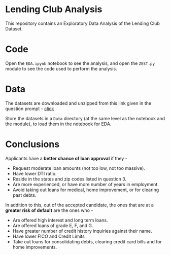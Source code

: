 # Lending Club Analysis
This repository contains an Exploratory Data Analysis of the Lending Club Dataset.

# Code
Open the `EDA.ipynb` notebook to see the analysis, and open the `ZEST.py` module to see the code used to perform the analysis.

# Data
The datasets are downloaded and unzipped from this link given in the question prompt - [click](https://www.kaggle.com/wordsforthewise/lending-club)

Store the datasets in a `Data` directory (at the same level as the notebook and the module), to load them in the notebook for EDA.

# Conclusions

Applicants have a **better chance of loan approval** if they - 
- Request moderate loan amounts (not too low, not too massive).
- Have lower DTI ratio.
- Reside in the states and zip codes listed in question 3.
- Are more experienced, or have more number of years in employment.
- Avoid taking out loans for medical, home improvement, or for clearing past debts.

In addition to this, out of the accepted candidate, the ones that are at a **greater risk of default** are the ones who - 
- Are offered high interest and long term loans.
- Are offered loans of grade E, F, and G.
- Have greater number of credit history inquiries against their name.
- Have lower FICO and Credit Limits
- Take out loans for consolidating debts, clearing credit card bills and for home improvements.
